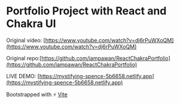 # Portfolio Project with React and Chakra UI

Original video: [https://www.youtube.com/watch?v=dj6rPuWXoQM](https://www.youtube.com/watch?v=dj6rPuWXoQM)

Original repo:[https://github.com/iampawan/ReactChakraPortfolio](https://github.com/iampawan/ReactChakraPortfolio)

LIVE DEMO: [https://mystifying-spence-5b6658.netlify.app](https://mystifying-spence-5b6658.netlify.app)

Bootstrapped with ⚡ [Vite](https://vitejs.dev/guide/#scaffolding-your-first-vite-project)
